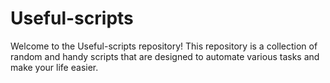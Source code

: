 # Useful-scripts

Welcome to the Useful-scripts repository! This repository is a collection of random and handy scripts that are designed to automate various tasks and make your life easier.
